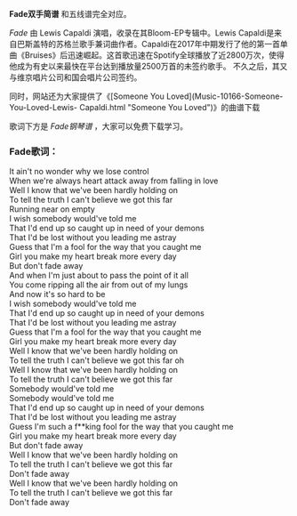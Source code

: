 

**Fade双手简谱** 和五线谱完全对应。

_Fade_ 由 Lewis Capaldi 演唱，收录在其Bloom-EP专辑中。Lewis
Capaldi是来自巴斯盖特的苏格兰歌手兼词曲作者。Capaldi在2017年中期发行了他的第一首单曲《Bruises》后迅速崛起。这首歌迅速在Spotify全球播放了近2800万次，使得他成为有史以来最快在平台达到播放量2500万首的未签约歌手。
不久之后，其又与维京唱片公司和国会唱片公司签约。

同时，网站还为大家提供了《[Someone You Loved](Music-10166-Someone-You-Loved-Lewis-
Capaldi.html "Someone You Loved")》的曲谱下载

歌词下方是 _Fade钢琴谱_ ，大家可以免费下载学习。

### Fade歌词：

It ain't no wonder why we lose control  
When we're always heart attack away from falling in love  
Well I know that we've been hardly holding on  
To tell the truth I can't believe we got this far  
Running near on empty  
I wish somebody would've told me  
That I'd end up so caught up in need of your demons  
That I'd be lost without you leading me astray  
Guess that I'm a fool for the way that you caught me  
Girl you make my heart break more every day  
But don't fade away  
And when I'm just about to pass the point of it all  
You come ripping all the air from out of my lungs  
And now it's so hard to be  
I wish somebody would've told me  
That I'd end up so caught up in need of your demons  
That I'd be lost without you leading me astray  
Guess that I'm a fool for the way that you caught me  
Girl you make my heart break more every day  
Well I know that we've been hardly holding on  
To tell the truth I can't believe we got this far oh  
Well I know that we've been hardly holding on  
To tell the truth I can't believe we got this far  
Somebody would've told me  
Somebody would've told me  
That I'd end up so caught up in need of your demons  
That I'd be lost without you leading me astray  
Guess I'm such a f**king fool for the way that you caught me  
Girl you make my heart break more every day  
But don't fade away  
Well I know that we've been hardly holding on  
To tell the truth I can't believe we got this far  
Don't fade away  
Well I know that we've been hardly holding on  
To tell the truth I can't believe we got this far  
Don't fade away


